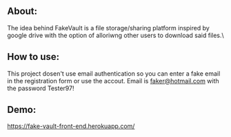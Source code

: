 ## About:

The idea behind FakeVault is a file storage/sharing platform inspired by google drive with the option of alloriwng other users to download said files.\

## How to use:

This project dosen't use email authentication so you can enter a fake email in the registration form or use the accout. Email is faker@hotmail.com with the password Tester97!

## Demo:

https://fake-vault-front-end.herokuapp.com/
